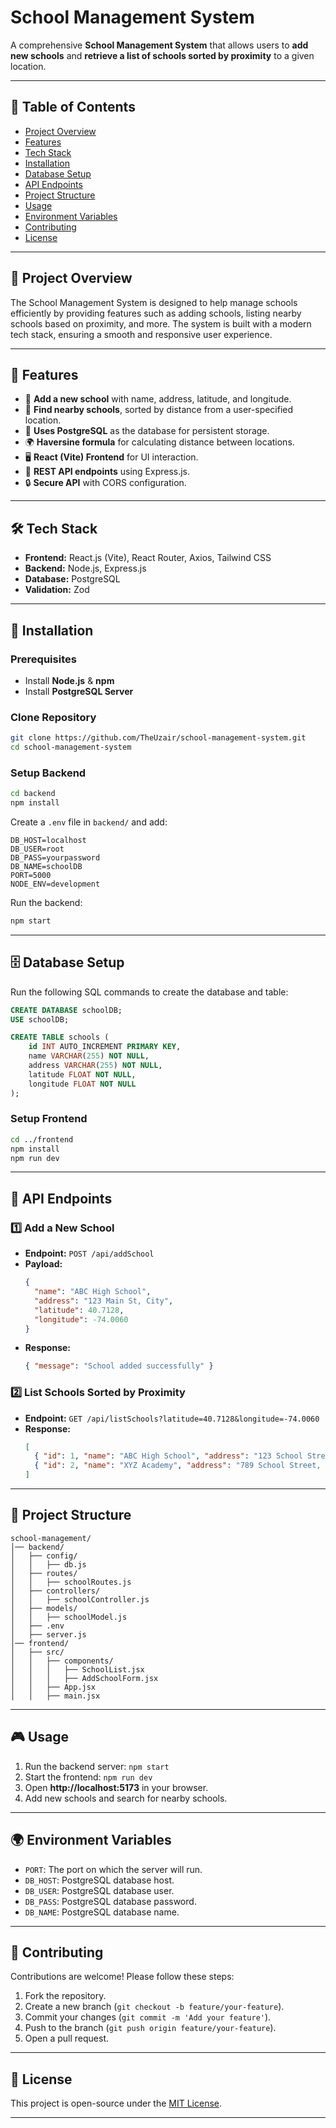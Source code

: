 # School Management System

A comprehensive **School Management System** that allows users to **add new schools** and **retrieve a list of schools sorted by proximity** to a given location.

---
## 📖 Table of Contents
- [Project Overview](#project-overview)
- [Features](#features)
- [Tech Stack](#tech-stack)
- [Installation](#installation)
- [Database Setup](#database-setup)
- [API Endpoints](#api-endpoints)
- [Project Structure](#project-structure)
- [Usage](#usage)
- [Environment Variables](#environment-variables)
- [Contributing](#contributing)
- [License](#license)

---
## 🎯 Project Overview
The School Management System is designed to help manage schools efficiently by providing features such as adding schools, listing nearby schools based on proximity, and more. The system is built with a modern tech stack, ensuring a smooth and responsive user experience.

---
## 🌟 Features
- 📌 **Add a new school** with name, address, latitude, and longitude.
- 📍 **Find nearby schools**, sorted by distance from a user-specified location.
- 🚀 **Uses PostgreSQL** as the database for persistent storage.
- 🌍 **Haversine formula** for calculating distance between locations.
- 🖥️ **React (Vite) Frontend** for UI interaction.
- 🔗 **REST API endpoints** using Express.js.
- 🔒 **Secure API** with CORS configuration.

---
## 🛠 Tech Stack
- **Frontend:** React.js (Vite), React Router, Axios, Tailwind CSS
- **Backend:** Node.js, Express.js
- **Database:** PostgreSQL
- **Validation:** Zod

---
## 🚀 Installation
### Prerequisites
- Install **Node.js** & **npm**
- Install **PostgreSQL Server**

### Clone Repository
```sh
git clone https://github.com/TheUzair/school-management-system.git
cd school-management-system
```

### Setup Backend
```sh
cd backend
npm install
```
Create a `.env` file in `backend/` and add:
```env
DB_HOST=localhost
DB_USER=root
DB_PASS=yourpassword
DB_NAME=schoolDB
PORT=5000
NODE_ENV=development
```
Run the backend:
```sh
npm start
```

---
## 🗄️ Database Setup
Run the following SQL commands to create the database and table:
```sql
CREATE DATABASE schoolDB;
USE schoolDB;

CREATE TABLE schools (
    id INT AUTO_INCREMENT PRIMARY KEY,
    name VARCHAR(255) NOT NULL,
    address VARCHAR(255) NOT NULL,
    latitude FLOAT NOT NULL,
    longitude FLOAT NOT NULL
);
```

### Setup Frontend
```sh
cd ../frontend
npm install
npm run dev
```

---
## 🔗 API Endpoints
### 1️⃣ Add a New School
- **Endpoint:** `POST /api/addSchool`
- **Payload:**
  ```json
  {
    "name": "ABC High School",
    "address": "123 Main St, City",
    "latitude": 40.7128,
    "longitude": -74.0060
  }
  ```
- **Response:**
  ```json
  { "message": "School added successfully" }
  ```

### 2️⃣ List Schools Sorted by Proximity
- **Endpoint:** `GET /api/listSchools?latitude=40.7128&longitude=-74.0060`
- **Response:**
  ```json
  [
    { "id": 1, "name": "ABC High School", "address": "123 School Street, City", "latitude": 28.6139, "longitude": 77.2090, "distance": 2.5 },
    { "id": 2, "name": "XYZ Academy", "address": "789 School Street, City", "latitude": 77.2090, "longitude": 28.6139, "distance": 5.2 }
  ]
  ```

---
## 📂 Project Structure
```
school-management/
│── backend/
│   ├── config/
│   │   ├── db.js
│   ├── routes/
│   │   ├── schoolRoutes.js
│   ├── controllers/
│   │   ├── schoolController.js
│   ├── models/
│   │   ├── schoolModel.js
│   ├── .env
│   ├── server.js
│── frontend/
│   ├── src/
│   │   ├── components/
│   │   │   ├── SchoolList.jsx
│   │   │   ├── AddSchoolForm.jsx
│   │   ├── App.jsx
│   │   ├── main.jsx
```

---
## 🎮 Usage
1. Run the backend server: `npm start`
2. Start the frontend: `npm run dev`
3. Open **http://localhost:5173** in your browser.
4. Add new schools and search for nearby schools.

---
## 🌍 Environment Variables
- `PORT`: The port on which the server will run.
- `DB_HOST`: PostgreSQL database host.
- `DB_USER`: PostgreSQL database user.
- `DB_PASS`: PostgreSQL database password.
- `DB_NAME`: PostgreSQL database name.

---
## 🤝 Contributing
Contributions are welcome! Please follow these steps:
1. Fork the repository.
2. Create a new branch (`git checkout -b feature/your-feature`).
3. Commit your changes (`git commit -m 'Add your feature'`).
4. Push to the branch (`git push origin feature/your-feature`).
5. Open a pull request.

---
## 📜 License

This project is open-source under the [MIT License](LICENSE).

---